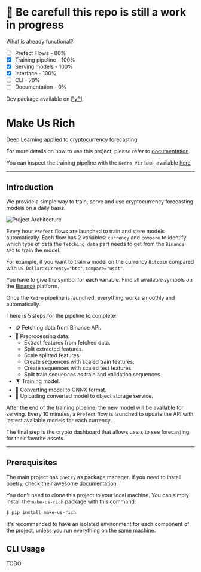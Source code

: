 # 🚧 Be carefull this repo is still a work in progress

What is already functional?
- [ ] Prefect Flows - 80%
- [x] Training pipeline - 100%
- [x] Serving models - 100%
- [x] Interface - 100%
- [ ] CLI - 70%
- [ ] Documentation - 0%

Dev package available on [PyPI](https://pypi.org/project/make-us-rich/).

# Make Us Rich
Deep Learning applied to cryptocurrency forecasting.

For more details on how to use this project, please refer to [documentation](https://chainyo.github.io/make-us-rich/).

You can inspect the training pipeline with the `Kedro Viz` tool, available [here](https://makeusrich-viz.chainyo.tech)

---

## Introduction

We provide a simple way to train, serve and use cryptocurrency forecasting models on a daily basis.

![Project Architecture](assets/project_architecture.png)

Every hour `Prefect` flows are launched to train and store models automatically.
Each flow has 2 variables: `currency` and `compare` to identify which type of data the `fetching data` part
needs to get from the `Binance API` to train the model.

For example, if you want to train a model on the currency `Bitcoin` compared with `US Dollar`: `currency="btc",compare="usdt"`.

You have to give the symbol for each variable. Find all available symbols on the 
[Binance](https://www.binance.com/en/markets) platform.

Once the `Kedro` pipeline is launched, everything works smoothly and automatically. 

There is 5 steps for the pipeline to complete:
- 🪙 Fetching data from Binance API.
- 🔨 Preprocessing data:
    - Extract features from fetched data.
    - Split extracted features.
    - Scale splitted features.
    - Create sequences with scaled train features.
    - Create sequences with scaled test features.
    - Split train sequences as train and validation sequences.
- 🏋️ Training model.
- 🔄 Converting model to ONNX format.
- 📁 Uploading converted model to object storage service.

After the end of the training pipeline, the new model will be available for serving. 
Every 10 minutes, a `Prefect` flow is launched to update the API with lastest available models for each currency.

The final step is the crypto dashboard that allows users to see forecasting for their favorite assets.

---

## Prerequisites

The main project has `poetry` as package manager. If you need to install poetry, check their awesome 
[documentation](https://python-poetry.org/docs/).

You don't need to clone this project to your local machine. You can simply install the `make-us-rich` package with this 
command:
```bash
$ pip install make-us-rich
```

It's recommended to have an isolated environment for each component of the project, unless you run everything on the 
same machine.


## CLI Usage

TODO
